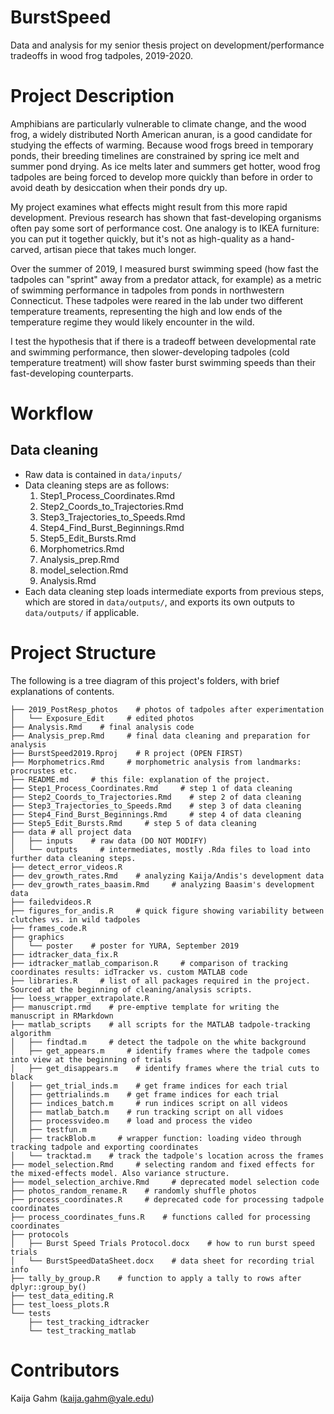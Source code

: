 # BurstSpeed
Data and analysis for my senior thesis project on development/performance tradeoffs in wood frog tadpoles, 2019-2020.

# Project Description
Amphibians are particularly vulnerable to climate change, and the wood frog, a widely distributed North American anuran, is a good candidate for studying the effects of warming. Because wood frogs breed in temporary ponds, their breeding timelines are constrained by spring ice melt and summer pond drying. As ice melts later and summers get hotter, wood frog tadpoles are being forced to develop more quickly than before in order to avoid death by desiccation when their ponds dry up.

My project examines what effects might result from this more rapid development. Previous research has shown that fast-developing organisms often pay some sort of performance cost. One analogy is to IKEA furniture: you can put it together quickly, but it's not as high-quality as a hand-carved, artisan piece that takes much longer.

Over the summer of 2019, I measured burst swimming speed (how fast the tadpoles can "sprint" away from a predator attack, for example) as a metric of swimming performance in tadpoles from ponds in northwestern Connecticut. These tadpoles were reared in the lab under two different temperature treaments, representing the high and low ends of the temperature regime they would likely encounter in the wild.

I test the hypothesis that if there is a tradeoff between developmental rate and swimming performance, then slower-developing tadpoles (cold temperature treatment) will show faster burst swimming speeds than their fast-developing counterparts.

# Workflow
## Data cleaning
* Raw data is contained in `data/inputs/`
* Data cleaning steps are as follows:
    1. Step1_Process_Coordinates.Rmd
    2. Step2_Coords_to_Trajectories.Rmd
    3. Step3_Trajectories_to_Speeds.Rmd
    4. Step4_Find_Burst_Beginnings.Rmd
    5. Step5_Edit_Bursts.Rmd
    6. Morphometrics.Rmd
    7. Analysis_prep.Rmd
    8. model_selection.Rmd
    9. Analysis.Rmd
* Each data cleaning step loads intermediate exports from previous steps, which are stored in `data/outputs/`, and exports its own outputs to `data/outputs/` if applicable.

# Project Structure
The following is a tree diagram of this project's folders, with brief explanations of contents.

```
├── 2019_PostResp_photos    # photos of tadpoles after experimentation
│   └── Exposure_Edit     # edited photos
├── Analysis.Rmd    # final analysis code
├── Analysis_prep.Rmd     # final data cleaning and preparation for analysis
├── BurstSpeed2019.Rproj    # R project (OPEN FIRST)
├── Morphometrics.Rmd     # morphometric analysis from landmarks: procrustes etc.
├── README.md     # this file: explanation of the project.
├── Step1_Process_Coordinates.Rmd     # step 1 of data cleaning
├── Step2_Coords_to_Trajectories.Rmd    # step 2 of data cleaning
├── Step3_Trajectories_to_Speeds.Rmd    # step 3 of data cleaning
├── Step4_Find_Burst_Beginnings.Rmd     # step 4 of data cleaning
├── Step5_Edit_Bursts.Rmd     # step 5 of data cleaning
├── data # all project data
│   ├── inputs    # raw data (DO NOT MODIFY)
│   └── outputs     # intermediates, mostly .Rda files to load into further data cleaning steps.
├── detect_error_videos.R
├── dev_growth_rates.Rmd    # analyzing Kaija/Andis's development data
├── dev_growth_rates_baasim.Rmd     # analyzing Baasim's development data
├── failedvideos.R
├── figures_for_andis.R     # quick figure showing variability between clutches vs. in wild tadpoles
├── frames_code.R
├── graphics
│   └── poster    # poster for YURA, September 2019
├── idtracker_data_fix.R
├── idtracker_matlab_comparison.R     # comparison of tracking coordinates results: idTracker vs. custom MATLAB code
├── libraries.R     # list of all packages required in the project. Sourced at the beginning of cleaning/analysis scripts.
├── loess_wrapper_extrapolate.R
├── manuscript.rmd    # pre-emptive template for writing the manuscript in RMarkdown
├── matlab_scripts    # all scripts for the MATLAB tadpole-tracking algorithm
│   ├── findtad.m     # detect the tadpole on the white background
│   ├── get_appears.m     # identify frames where the tadpole comes into view at the beginning of trials
│   ├── get_disappears.m    # identify frames where the trial cuts to black
│   ├── get_trial_inds.m    # get frame indices for each trial
│   ├── gettrialinds.m    # get frame indices for each trial
│   ├── indices_batch.m     # run indices script on all videos
│   ├── matlab_batch.m    # run tracking script on all vidoes
│   ├── processvideo.m    # load and process the video
│   ├── testfun.m
│   ├── trackBlob.m     # wrapper function: loading video through tracking tadpole and exporting coordinates
│   └── tracktad.m    # track the tadpole's location across the frames 
├── model_selection.Rmd     # selecting random and fixed effects for the mixed-effects model. Also variance structure.
├── model_selection_archive.Rmd     # deprecated model selection code
├── photos_random_rename.R    # randomly shuffle photos
├── process_coordinates.R     # deprecated code for processing tadpole coordinates
├── process_coordinates_funs.R    # functions called for processing coordinates
├── protocols
│   ├── Burst Speed Trials Protocol.docx    # how to run burst speed trials
│   └── BurstSpeedDataSheet.docx    # data sheet for recording trial info
├── tally_by_group.R    # function to apply a tally to rows after dplyr::group_by()
├── test_data_editing.R
├── test_loess_plots.R
└── tests
    ├── test_tracking_idtracker
    └── test_tracking_matlab
```

# Contributors
Kaija Gahm (kaija.gahm@yale.edu)


